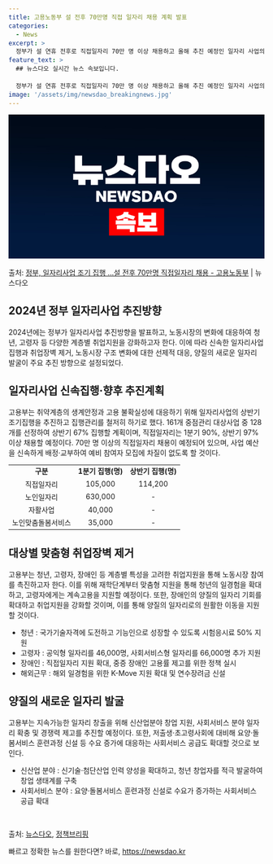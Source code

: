 ```yaml
---
title: 고용노동부 설 전후 70만명 직접 일자리 채용 계획 발표
categories:
  - News
excerpt: >
  정부가 설 연휴 전후로 직접일자리 70만 명 이상 채용하고 올해 추진 예정인 일자리 사업의 60% 이상을 상…
feature_text: >
  ## 뉴스다오 실시간 뉴스 속보입니다.

  정부가 설 연휴 전후로 직접일자리 70만 명 이상 채용하고 올해 추진 예정인 일자리 사업의 60% 이상을 상…
image: '/assets/img/newsdao_breakingnews.jpg'
---
```


![뉴스다오 속보](/assets/img/newsdao_breakingnews.jpg)

<p>출처: <a href="https://newsdao.kr/3008" rel="dofollow">정부, 일자리사업 조기 집행 …설 전후 70만명 직접일자리 채용 - 고용노동부</a> | 뉴스다오</p>

<h2 data-ke-size="size26">2024년 정부 일자리사업 추진방향</h2>
<p data-ke-size="size16">2024년에는 정부가 일자리사업 추진방향을 발표하고, 노동시장의 변화에 대응하여 청년, 고령자 등 다양한 계층별 취업지원을 강화하고자 한다. 이에 따라 신속한 일자리사업 집행과 취업장벽 제거, 노동시장 구조 변화에 대한 선제적 대응, 양질의 새로운 일자리 발굴이 주요 추진 방향으로 설정되었다.</p>

<h2 data-ke-size="size26">일자리사업 신속집행·향후 추진계획</h2>
<p data-ke-size="size16">고용부는 취약계층의 생계안정과 고용 불확실성에 대응하기 위해 일자리사업의 상반기 조기집행을 추진하고 집행관리를 철저히 하기로 했다. 161개 중점관리 대상사업 중 128개를 선정하여 상반기 67% 집행할 계획이며, 직접일자리는 1분기 90%, 상반기 97% 이상 채용할 예정이다. 70만 명 이상의 직접일자리 채용이 예정되어 있으며, 사업 예산을 신속하게 배정·교부하여 예비 참여자 모집에 차질이 없도록 할 것이다.</p>
<table>
<tbody>
<tr>
<td style="text-align: center; height: 17px;"><b>구분</b></td>
<td style="text-align: center; height: 17px;"><b>1분기 집행(명)</b></td>
<td style="text-align: center; height: 17px;"><b>상반기 집행(명)</b></td>
</tr>
<tr>
<td style="text-align: center; height: 17px;">직접일자리</td>
<td style="text-align: center; height: 17px;">105,000</td>
<td style="text-align: center; height: 17px;">114,200</td>
</tr>
<tr>
<td style="text-align: center; height: 17px;">노인일자리</td>
<td style="text-align: center; height: 17px;">630,000</td>
<td style="text-align: center; height: 17px;">-</td>
</tr>
<tr>
<td style="text-align: center; height: 17px;">자활사업</td>
<td style="text-align: center; height: 17px;">40,000</td>
<td style="text-align: center; height: 17px;">-</td>
</tr>
<tr>
<td style="text-align: center; height: 17px;">노인맞춤돌봄서비스</td>
<td style="text-align: center; height: 17px;">35,000</td>
<td style="text-align: center; height: 17px;">-</td>
</tr>
</tbody>
</table>

<h2 data-ke-size="size26">대상별 맞춤형 취업장벽 제거</h2>
<p data-ke-size="size16">고용부는 청년, 고령자, 장애인 등 계층별 특성을 고려한 취업지원을 통해 노동시장 참여를 촉진하고자 한다. 이를 위해 재학단계부터 맞춤형 지원을 통해 청년의 일경험을 확대하고, 고령자에게는 계속고용을 지원할 예정이다. 또한, 장애인의 양질의 일자리 기회를 확대하고 취업지원을 강화할 것이며, 이를 통해 양질의 일자리로의 원활한 이동을 지원할 것이다.</p>
<ul>
<li>청년 : 국가기술자격에 도전하고 기능인으로 성장할 수 있도록 시험응시료 50% 지원</li>
<li>고령자 : 공익형 일자리를 46,000명, 사회서비스형 일자리를 66,000명 추가 지원</li>
<li>장애인 : 직접일자리 지원 확대, 중증 장애인 고용률 제고를 위한 정책 실시</li>
<li>해외근무 : 해외 일경험을 위한 K-Move 지원 확대 및 연수장려금 신설</li>
</ul>
<h2 data-ke-size="size26">양질의 새로운 일자리 발굴</h2>
<p data-ke-size="size16">고용부는 지속가능한 일자리 창출을 위해 신산업분야 창업 지원, 사회서비스 분야 일자리 확충 및 경쟁력 제고를 추진할 예정이다. 또한, 저출생·초고령사회에 대비해 요양·돌봄서비스 훈련과정 신설 등 수요 증가에 대응하는 사회서비스 공급도 확대할 것으로 보인다.</p>
<ul>
<li>신산업 분야 : 신기술·첨단산업 인력 양성을 확대하고, 청년 창업자를 적극 발굴하여 창업 생태계를 구축</li>
<li>사회서비스 분야 : 요양·돌봄서비스 훈련과정 신설로 수요가 증가하는 사회서비스 공급 확대</li>
</ul>
<p data-ke-size="size16">&nbsp;</p>

출처: <a href="https://newsdao.kr/3008">뉴스다오</a>, <a href="https://https://www.korea.kr">정책브리핑</a> 

빠르고 정확한 뉴스를 원한다면? 바로, <a href="https://newsdao.kr" rel="dofollow">https://newsdao.kr</a>


    
